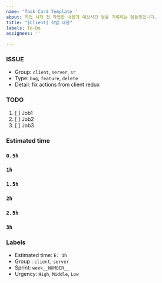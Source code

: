 ```yaml
---
name: 'Task Card Template '
about: 작업 시작 전 작업할 내용과 예상시간 등을 기록하는 템플릿입니다.
title: "[Client] 작업 내용"
labels: To-Do
assignees: ''

---
```


### ISSUE
- Group:  `client`, `server`, `sr`
- Type: `bug`, `feature`, `delete`
- Detail: fix actions from client redux

### TODO
1. [ ] Job1
2. [ ] Job2
3. [ ] Job3

### Estimated time

### `0.5h`
### `1h`
### `1.5h`
### `2h`
### `2.5h`
### `3h`

### Labels
- Estimated time: `E: 1h`
- Group : `client`, `server`
- Sprint: `week__NUMBER__`
- Urgency: `High`, `Middle`, `Low`
